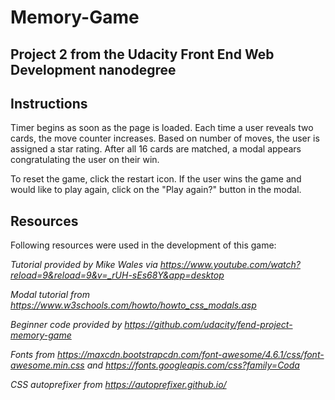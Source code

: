 # Memory-Game

## Project 2 from the Udacity Front End Web Development nanodegree 

## Instructions

Timer begins as soon as the page is loaded.
Each time a user reveals two cards, the move counter increases.
Based on number of moves, the user is assigned a star rating.
After all 16 cards are matched, a modal appears congratulating the user on their win.

To reset the game, click the restart icon.
If the user wins the game and would like to play again, click on the "Play again?" button in the modal.

## Resources

Following resources were used in the development of this game:

_Tutorial provided by Mike Wales via https://www.youtube.com/watch?reload=9&reload=9&v=_rUH-sEs68Y&app=desktop_

_Modal tutorial from https://www.w3schools.com/howto/howto_css_modals.asp_

_Beginner code provided by https://github.com/udacity/fend-project-memory-game_

_Fonts from https://maxcdn.bootstrapcdn.com/font-awesome/4.6.1/css/font-awesome.min.css and https://fonts.googleapis.com/css?family=Coda_

_CSS autoprefixer from https://autoprefixer.github.io/_

